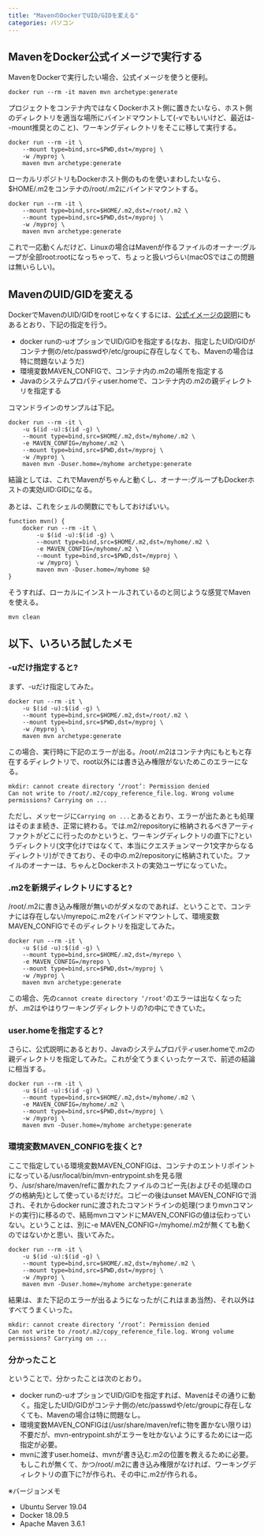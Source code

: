 ```yaml
---
title: "MavenのDockerでUID/GIDを変える"
categories: パソコン
---
```


## MavenをDocker公式イメージで実行する

MavenをDockerで実行したい場合、公式イメージを使うと便利。

```shell
docker run --rm -it maven mvn archetype:generate
```

プロジェクトをコンテナ内ではなくDockerホスト側に置きたいなら、ホスト側のディレクトリを適当な場所にバインドマウントして(-vでもいいけど、最近は--mount推奨とのこと)、ワーキングディレクトリをそこに移して実行する。

```shell
docker run --rm -it \
    --mount type=bind,src=$PWD,dst=/myproj \
    -w /myproj \
    maven mvn archetype:generate
```

ローカルリポジトリもDockerホスト側のものを使いまわしたいなら、$HOME/.m2をコンテナの/root/.m2にバインドマウントする。

```shell
docker run --rm -it \
    --mount type=bind,src=$HOME/.m2,dst=/root/.m2 \
    --mount type=bind,src=$PWD,dst=/myproj \
    -w /myproj \
    maven mvn archetype:generate
```

これで一応動くんだけど、Linuxの場合はMavenが作るファイルのオーナー:グループが全部root:rootになっちゃって、ちょっと扱いづらい(macOSではこの問題は無いらしい)。

## MavenのUID/GIDを変える

DockerでMavenのUID/GIDをrootじゃなくするには、[公式イメージの説明](https://hub.docker.com/_/maven)にもあるとおり、下記の指定を行う。

- docker runの-uオプションでUID/GIDを指定する(なお、指定したUID/GIDがコンテナ側の/etc/passwdや/etc/groupに存在しなくても、Mavenの場合は特に問題ないようだ)
- 環境変数MAVEN_CONFIGで、コンテナ内の.m2の場所を指定する
- Javaのシステムプロパティuser.homeで、コンテナ内の.m2の親ディレクトリを指定する

コマンドラインのサンプルは下記。

```shell
docker run --rm -it \
    -u $(id -u):$(id -g) \
    --mount type=bind,src=$HOME/.m2,dst=/myhome/.m2 \
    -e MAVEN_CONFIG=/myhome/.m2 \
    --mount type=bind,src=$PWD,dst=/myproj \
    -w /myproj \
    maven mvn -Duser.home=/myhome archetype:generate
```

結論としては、これでMavenがちゃんと動くし、オーナー:グループもDockerホストの実効UID:GIDになる。

あとは、これをシェルの関数にでもしておけばいい。

```shell
function mvn() {
    docker run --rm -it \
        -u $(id -u):$(id -g) \
        --mount type=bind,src=$HOME/.m2,dst=/myhome/.m2 \
        -e MAVEN_CONFIG=/myhome/.m2 \
        --mount type=bind,src=$PWD,dst=/myproj \
        -w /myproj \
        maven mvn -Duser.home=/myhome $@
}
```

そうすれば、ローカルにインストールされているのと同じような感覚でMavenを使える。

```shell
mvn clean
```

## 以下、いろいろ試したメモ

### -uだけ指定すると?

まず、-uだけ指定してみた。

```shell
docker run --rm -it \
    -u $(id -u):$(id -g) \
    --mount type=bind,src=$HOME/.m2,dst=/root/.m2 \
    --mount type=bind,src=$PWD,dst=/myproj \
    -w /myproj \
    maven mvn archetype:generate
```

この場合、実行時に下記のエラーが出る。/root/.m2はコンテナ内にもともと存在するディレクトリで、root以外には書き込み権限がないためこのエラーになる。

```console
mkdir: cannot create directory ‘/root’: Permission denied
Can not write to /root/.m2/copy_reference_file.log. Wrong volume permissions? Carrying on ...
```

ただし、メッセージに`Carrying on ...`とあるとおり、エラーが出たあとも処理はそのまま続き、正常に終わる。では.m2/repositoryに格納されるべきアーティファクトがどこに行ったのかというと、ワーキングディレクトリの直下に?というディレクトリ(文字化けではなくて、本当にクエスチョンマーク1文字からなるディレクトリ)ができており、その中の.m2/repositoryに格納されていた。ファイルのオーナーは、ちゃんとDockerホストの実効ユーザになっていた。

### .m2を新規ディレクトリにすると?

/root/.m2に書き込み権限が無いのがダメなのであれば、ということで、コンテナには存在しない/myrepoに.m2をバインドマウントして、環境変数MAVEN_CONFIGでそのディレクトリを指定してみた。

```shell
docker run --rm -it \
    -u $(id -u):$(id -g) \
    --mount type=bind,src=$HOME/.m2,dst=/myrepo \
    -e MAVEN_CONFIG=/myrepo \
    --mount type=bind,src=$PWD,dst=/myproj \
    -w /myproj \
    maven mvn archetype:generate
```

この場合、先の`cannot create directory ‘/root’`のエラーは出なくなったが、.m2はやはりワーキングディレクトリの?の中にできていた。

### user.homeを指定すると?

さらに、公式説明にあるとおり、Javaのシステムプロパティuser.homeで.m2の親ディレクトリを指定してみた。これが全てうまくいったケースで、前述の結論に相当する。

```shell
docker run --rm -it \
    -u $(id -u):$(id -g) \
    --mount type=bind,src=$HOME/.m2,dst=/myhome/.m2 \
    -e MAVEN_CONFIG=/myhome/.m2 \
    --mount type=bind,src=$PWD,dst=/myproj \
    -w /myproj \
    maven mvn -Duser.home=/myhome archetype:generate
```

### 環境変数MAVEN_CONFIGを抜くと?

ここで指定している環境変数MAVEN_CONFIGは、コンテナのエントリポイントになっている/usr/local/bin/mvn-entrypoint.shを見る限り、/usr/share/maven/refに置かれたファイルのコピー先(およびその処理のログの格納先)として使っているだけだ。コピーの後はunset MAVEN_CONFIGで消され、それからdocker runに渡されたコマンドラインの処理(つまりmvnコマンドの実行)に移るので、結局mvnコマンドにMAVEN_CONFIGの値は伝わっていない。ということは、別に-e MAVEN_CONFIG=/myhome/.m2が無くても動くのではないかと思い、抜いてみた。

```shell
docker run --rm -it \
    -u $(id -u):$(id -g) \
    --mount type=bind,src=$HOME/.m2,dst=/myhome/.m2 \
    --mount type=bind,src=$PWD,dst=/myproj \
    -w /myproj \
    maven mvn -Duser.home=/myhome archetype:generate
```

結果は、また下記のエラーが出るようになったが(これはまあ当然)、それ以外はすべてうまくいった。

```console
mkdir: cannot create directory ‘/root’: Permission denied
Can not write to /root/.m2/copy_reference_file.log. Wrong volume permissions? Carrying on ...
```

### 分かったこと

ということで、分かったことは次のとおり。

- docker runの-uオプションでUID/GIDを指定すれば、Mavenはその通りに動く。指定したUID/GIDがコンテナ側の/etc/passwdや/etc/groupに存在しなくても、Mavenの場合は特に問題なし。
- 環境変数MAVEN_CONFIGは(/usr/share/maven/refに物を置かない限りは)不要だが、mvn-entrypoint.shがエラーを吐かないようにするためには一応指定が必要。
- mvnに渡すuser.homeは、mvnが書き込む.m2の位置を教えるために必要。もしこれが無くて、かつ/root/.m2に書き込み権限がなければ、ワーキングディレクトリの直下に?が作られ、その中に.m2が作られる。

※バージョンメモ

- Ubuntu Server 19.04
- Docker 18.09.5
- Apache Maven 3.6.1
